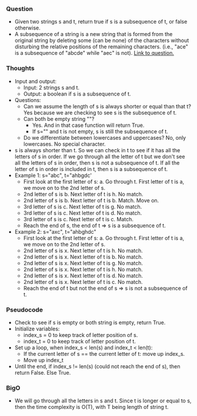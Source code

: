 ### Question
- Given two strings s and t, return true if s is a subsequence of t, or false otherwise.
- A subsequence of a string is a new string that is formed from the original string by deleting some (can be none) of the characters without disturbing the relative positions of the remaining characters. (i.e., "ace" is a subsequence of "abcde" while "aec" is not).
[Link to question.](https://leetcode.com/problems/is-subsequence/?envType=study-plan&id=level-1)

### Thoughts
- Input and output:
    - Input: 2 strings s and t.
    - Output: a boolean if s is a subsequence of t.
- Questions:
    - Can we assume the length of s is always shorter or equal than that t? Yes because we are checking to see s is the subsequence of t.
    - Can both be empty string ""?
        - Yes. And in that case function will return True.
        - If s="" and t is not empty, s is still the subsequence of t.
    - Do we differentiate between lowercases and uppercases? No, only lowercases. No special character.
- s is always shorter than t. So we can check in t to see if it has all the letters of s in order. If we go through all the letter of t but we don't see all the letters of s in order, then s is not a subsequence of t. If all the letter of s in order is included in t, then s is a subsequence of t.
- Example 1: s="abc", t="ahbgdc'
    - First look at the first letter of s: a. Go through t. First letter of t is a, we move on to the 2nd letter of s.
    - 2nd letter of s is b. Next letter of t is h. No match.
    - 2nd letter of s is b. Next letter of t is b. Match. Move on.
    - 3rd letter of s is c. Next letter of t is g. No match.
    - 3rd letter of s is c. Next letter of t is d. No match.
    - 3rd letter of s is c. Next letter of t is c. Match.
    - Reach the end of s, the end of t => s is a subsequence of t.
- Example 2: s="axc", t="ahbghdc"
    - First look at the first letter of s: a. Go through t. First letter of t is a, we move on to the 2nd letter of s.
    - 2nd letter of s is x. Next letter of t is h. No match.
    - 2nd letter of s is x. Next letter of t is b. No match.
    - 2nd letter of s is x. Next letter of t is g. No match.
    - 2nd letter of s is x. Next letter of t is h. No match.
    - 2nd letter of s is x. Next letter of t is d. No match.
    - 2nd letter of s is x. Next letter of t is c. No match.
    - Reach the end of t but not the end of s => s is not a subsequence of t.

### Pseudocode
- Check to see if s is empty or both string is empty, return True.
- Initialize variables:
    - index_s = 0 to keep track of letter position of s.
    - index_t = 0 to keep track of letter position of t.
- Set up a loop, when index_s < len(s) and index_t < len(t):
    - If the current letter of s == the current letter of t: move up index_s.
    - Move up index_t
- Until the end, if index_s != len(s) (could not reach the end of s), then return False. Else True.

### BigO
- We will go through all the letters in s and t. Since t is longer or equal to s, then the time complexity is O(T), with T being length of string t.

